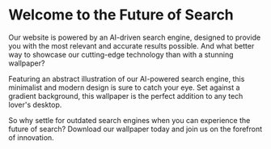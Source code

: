<!--font:Inter-->

# Welcome to the Future of Search

Our website is powered by an AI-driven search engine, designed to provide you with the most relevant and accurate results possible. And what better way to showcase our cutting-edge technology than with a stunning wallpaper?

Featuring an abstract illustration of our AI-powered search engine, this minimalist and modern design is sure to catch your eye. Set against a gradient background, this wallpaper is the perfect addition to any tech lover's desktop.

So why settle for outdated search engines when you can experience the future of search? Download our wallpaper today and join us on the forefront of innovation.

<!--

Write me markdown content of website with wallpaper:

"A wallpaper featuring an abstract illustration of an AI-powered search engine, with a minimalist and modern design, set against a gradient background."

The header of the page should not be copy of the text but rather a real content of the website which is using this wallpaper.


---


# Welcome to the Future of Search

Our website is powered by an AI-driven search engine, designed to provide you with the most relevant and accurate results possible. And what better way to showcase our cutting-edge technology than with a stunning wallpaper?

Featuring an abstract illustration of our AI-powered search engine, this minimalist and modern design is sure to catch your eye. Set against a gradient background, this wallpaper is the perfect addition to any tech lover's desktop.

So why settle for outdated search engines when you can experience the future of search? Download our wallpaper today and join us on the forefront of innovation.


---


Write me a Google font which is best fitting for the website.

Pick from the list:
- Futura
- Montserrat
- Poppins
- Cinzel
- Dancing Script
- Inter
- Open Sans
- Raleway
- Cabin
- Cormorant Garamond
- Lobster
- IBM Plex Sans
- Barlow Condensed
- Playfair Display
- Great Vibes
- Cinzel Decorative
- Exo 2
- Alegreya
- Orbitron
- Roboto
- Creepster
- Lato


Write just the font name nothing else.


---


Inter

-->
